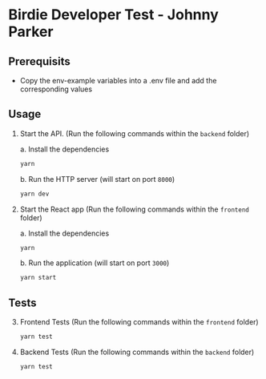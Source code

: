 # Birdie Developer Test - Johnny Parker

## Prerequisits

- Copy the env-example variables into a .env file and add the corresponding values

## Usage

1. Start the API. (Run the following commands within the `backend` folder)

   a. Install the dependencies

   ```bash
   yarn
   ```

   b. Run the HTTP server (will start on port `8000`)

   ```bash
   yarn dev
   ```

2. Start the React app (Run the following commands within the `frontend` folder)

   a. Install the dependencies

   ```bash
   yarn
   ```

   b. Run the application (will start on port `3000`)

   ```bash
   yarn start
   ```

## Tests

3. Frontend Tests (Run the following commands within the `frontend` folder)

   ```bash
   yarn test
   ```

4. Backend Tests (Run the following commands within the `backend` folder)

   ```bash
   yarn test
   ```
